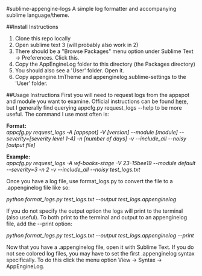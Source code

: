#sublime-appengine-logs
A simple log formatter and accompanying sublime language/theme.  


##Install Instructions
1.  Clone this repo locally
2.  Open sublime text 3 (will probably also work in 2)
3.  There should be a "Browse Packages" menu option under Sublime Text -> Preferences.  Click this.
4.  Copy the AppEngineLog folder to this directory (the Packages directory)
5.  You should also see a 'User' folder.  Open it.
6.  Copy appengine.tmTheme and appenginelog.sublime-settings to the 'User' folder.


##Usage Instructions
First you will need to request logs from the appspot and module you want to examine.  Official instructions can be found [here](https://developers.google.com/appengine/docs/python/tools/uploadinganapp#Python_Downloading_logs), but I generally find querying appcfg.py request_logs --help to be more useful.  The command I use most often is:

**Format:**<br/>
*appcfg.py request_logs -A [appspot] -V [version] --module [module] --severity=[severity level 1-4] -n [number of days] -v --include_all --noisy [output file]*

**Example:**<br/>
*appcfg.py request_logs -A wf-books-stage -V 23-15bee19 --module default --severity=3 -n 2 -v --include_all --noisy test_logs.txt*

Once you have a log file, use format_logs.py to convert the file to a .appenginelog file like so:

*python format_logs.py test_logs.txt --output test_logs.appenginelog*

If you do not specify the output option the logs will print to the terminal (also useful).  To both print to the terminal and output to an appenginelog file, add the --print option:

*python format_logs.py test_logs.txt --output test_logs.appenginelog --print*

Now that you have a .appenginelog file, open it with Sublime Text.  If you do not see colored log files, you may have to set the first .appenginelog syntax specifically.  To do this click the menu option View -> Syntax -> AppEngineLog.  
